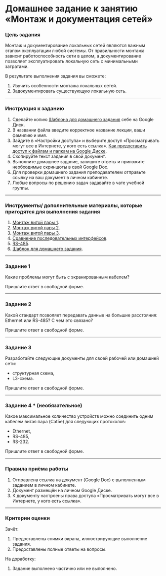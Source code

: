# Домашнее задание к занятию «Монтаж и документация сетей»

### Цель задания

Монтаж и документирование локальных сетей являются важным этапом эксплуатации любой системы. От правильности монтажа зависит работоспособность сети в целом, а документирование позволяет эксплуатировать локальную сеть с минимальными затратами.

В результате выполнения задания вы сможете:

1. Изучить особенности монтажа локальных сетей.
2. Задокументировать существующую локальную сеть.

------

### Инструкция к заданию

1. Сделайте копию [Шаблона для домашнего задания](https://docs.google.com/document/d/1SQ4dJ2Dzz1zAyd972gHjKdshP9XuWEomAxWFKuLNgXo/edit?usp=sharing) себе на Google Диск.
2. В названии файла введите корректное название лекции, ваши фамилию и имя.
3. Зайдите в «Настройки доступа» и выберите доступ «Просматривать могут все в Интернете, у кого есть ссылка». [Как предоставить доступ к файлам и папкам на Google Диске](https://support.google.com/docs/answer/2494822?hl=ru&co=GENIE.Platform%3DDesktop).
4. Скопируйте текст задания в свой документ.
5. Выполните домашнее задание, запишите ответы и приложите необходимые скриншоты в свой Google Doc.
6. Для проверки домашнего задания преподавателем отправьте ссылку на ваш документ в личном кабинете.
7. Любые вопросы по решению задач задавайте в чате учебной группы.

------

### Инструменты/ дополнительные материалы, которые пригодятся для выполнения задания

1. [Монтаж витой пары 1](https://www.volta.com.ua/blog/kak-sdelat-pravilnyy-montazh-vitoy-pary/).
2. [Монтаж витой пары 2](https://slabo-tochka.by/prokladka-vitoy-pary/).
3. [Монтаж витой пары 3](https://habr.com/ru/post/83364/).
4. [Сравнение последовательных интерфейсов](https://ipc2u.ru/articles/prostye-resheniya/otlichiya-interfeysov-rs-232-rs-422-rs-485/).
5. [RS-485](http://easyelectronics.ru/interfejs-rs-485.html).
6. [Шаблон для домашнего задания](https://docs.google.com/document/d/1SQ4dJ2Dzz1zAyd972gHjKdshP9XuWEomAxWFKuLNgXo/edit?usp=sharing).

------

### Задание 1

Какие проблемы могут быть с экранированным кабелем?

Пришлите ответ в свободной форме.

------

### Задание 2

Какой стандарт позволяет передавать данные на большие расстояния: Ethernet или RS-485? С чем это связано?

Пришлите ответ в свободной форме.

------

### Задание 3

Разработайте следующие документы для своей рабочей или домашней сети:

- структурная схема,
- L3-схема.

Пришлите ответ в свободной форме.

------

### Задание 4 * (необязательное)

Какое максимальное количество устройств можно соединить одним кабелем витая пара (Cat5e) для следующих протоколов:

- Ethernet,
- RS-485,
- RS-232.


Пришлите ответ в свободной форме.

------

### Правила приёма работы

1. Отправлена ссылка на документ (Google Doc) с выполненным заданием в личном кабинете.
2. Документ размещён на личном Google Диске.
3. К документу настроены права доступа «Просматривать могут все в Интернете, у кого есть ссылка».

------


### Критерии оценки

Зачёт:

1. Предоставлены снимки экрана, иллюстрирующие выполнение задания.
2. Предоставлены полные ответы на вопросы.

На доработку:

1. Задание выполнено частично или не выполнено.
